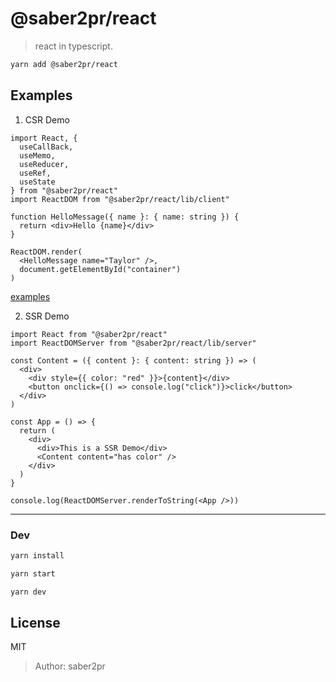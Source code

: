 # @saber2pr/react

> react in typescript.

```bash
yarn add @saber2pr/react
```

## Examples

1. CSR Demo

```tsx
import React, {
  useCallBack,
  useMemo,
  useReducer,
  useRef,
  useState
} from "@saber2pr/react"
import ReactDOM from "@saber2pr/react/lib/client"

function HelloMessage({ name }: { name: string }) {
  return <div>Hello {name}</div>
}

ReactDOM.render(
  <HelloMessage name="Taylor" />,
  document.getElementById("container")
)
```

[examples](https://saber2pr.top/react/)

2. SSR Demo

```tsx
import React from "@saber2pr/react"
import ReactDOMServer from "@saber2pr/react/lib/server"

const Content = ({ content }: { content: string }) => (
  <div>
    <div style={{ color: "red" }}>{content}</div>
    <button onclick={() => console.log("click")}>click</button>
  </div>
)

const App = () => {
  return (
    <div>
      <div>This is a SSR Demo</div>
      <Content content="has color" />
    </div>
  )
}

console.log(ReactDOMServer.renderToString(<App />))
```

---

### Dev

```bash
yarn install

yarn start

yarn dev
```

## License

MIT

> Author: saber2pr
